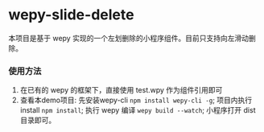 # wepy-slide-delete
  本项目是基于 wepy 实现的一个左划删除的小程序组件。目前只支持向左滑动删除。
### 使用方法
1. 在已有的 wepy 的框架下，直接使用 test.wpy 作为组件引用即可
2. 查看本demo项目:
  先安装wepy-cli `npm install wepy-cli -g`;
  项目内执行install `npm install`;
  执行 wepy 编译 `wepy build --watch`;
  小程序打开 dist 目录即可。
